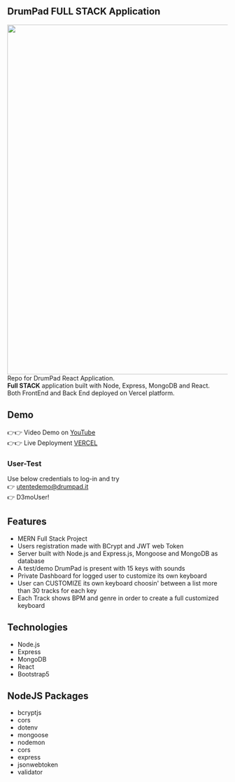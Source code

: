 ## DrumPad FULL STACK Application
<img src="https://github.com/Andrea-vicari/DrumMachine-MERN/blob/master/DrumMachine_GITHub_cover.jpg" width="800px">\
Repo for DrumPad React Application.\
**Full STACK** application built with Node, Express, MongoDB and React.\
Both FrontEnd and Back End deployed on Vercel platform.

 ## Demo
 👉👉 Video Demo on <a href="https://youtu.be/GFsf-X2ULvo" target="_blank" > YouTube</a>\
 👉👉 Live Deployment <a href="https://deploy-mern-api-render-frontend.vercel.app/" target="_blank" > VERCEL</a>

### User-Test
Use below credentials to log-in and try\
👉 utentedemo@drumpad.it\
👉 D3moUser!

## Features
* MERN Full Stack Project
* Users registration made with BCrypt and JWT web Token
* Server built with Node.js and Express.js, Mongoose and MongoDB as database
* A test/demo DrumPad is present with 15 keys with sounds
* Private Dashboard for logged user to customize its own keyboard
* User can CUSTOMIZE its own keyboard choosin' between a list more than 30 tracks for each key
* Each Track shows BPM and genre in order to create a full customized keyboard

## Technologies
* Node.js
* Express
* MongoDB
* React
* Bootstrap5

## NodeJS Packages
* bcryptjs
* cors
* dotenv
* mongoose
* nodemon
* cors
* express
* jsonwebtoken
* validator

